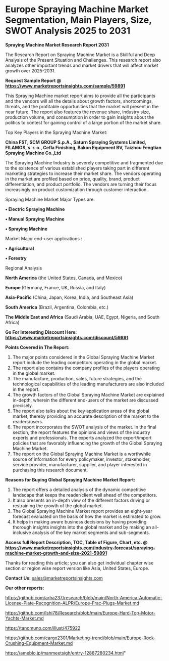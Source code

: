  # Europe Spraying Machine Market Segmentation, Main Players, Size, SWOT Analysis 2025 to 2031

<strong>Spraying Machine Market Research Report 2031</strong>

The Research Report on Spraying Machine Market is a Skillful and Deep Analysis of the Present Situation and Challenges. This research report also analyzes other important trends and market drivers that will affect market growth over 2025-2031.

<strong>Request Sample Report @ <a href=https://www.marketreportsinsights.com/sample/59891>https://www.marketreportsinsights.com/sample/59891</a></strong>

This Spraying Machine market report aims to provide all the participants and the vendors will all the details about growth factors, shortcomings, threats, and the profitable opportunities that the market will present in the near future. The report also features the revenue share, industry size, production volume, and consumption in order to gain insights about the politics to contest for gaining control of a large portion of the market share.

Top Key Players in the Spraying Machine Market:

<strong>China FST, SCM GROUP S.p.A., Saturn Spraying Systems Limited, FILAMOS, s. r. o., Cefla Finishing, Bakon Equipment BV, Taizhou Fengtian Spraying Machine Co.,Ltd</strong>

The Spraying Machine Industry is severely competitive and fragmented due to the existence of various established players taking part in different marketing strategies to increase their market share. The vendors operating in the market are profiled based on price, quality, brand, product differentiation, and product portfolio. The vendors are turning their focus increasingly on product customization through customer interaction.

Spraying Machine Market Major Types are:

<strong>• Electric Spraying Machine

• Manual Spraying Machine

• Spraying Machine</strong>

Market Major end-user applications :

<strong>• Agricultural

• Forestry</strong>

Regional Analysis

</u><strong><b>North America</b></strong> (the United States, Canada, and Mexico)

<strong><b>Europe </b></strong>(Germany, France, UK, Russia, and Italy)

<strong><b>Asia-Pacific</b></strong> (China, Japan, Korea, India, and Southeast Asia)

<strong><b>South America</b></strong> (Brazil, Argentina, Colombia, etc.)

<strong><b>The Middle East and Africa</b></strong> (Saudi Arabia, UAE, Egypt, Nigeria, and South Africa)

<strong>Go For Interesting Discount Here: <a href=https://www.marketreportsinsights.com/discount/59891>https://www.marketreportsinsights.com/discount/59891</a></strong>

<strong>Points Covered in The Report:</strong>
<ol>
  <li>The major points considered in the Global Spraying Machine Market report include the leading competitors operating in the global market.</li>
  <li>The report also contains the company profiles of the players operating in the global market.</li>
  <li>The manufacture, production, sales, future strategies, and the technological capabilities of the leading manufacturers are also included in the report.</li>
  <li>The growth factors of the Global Spraying Machine Market are explained in-depth, wherein the different end-users of the market are discussed precisely.</li>
  <li>The report also talks about the key application areas of the global market, thereby providing an accurate description of the market to the readers/users.</li>
  <li>The report incorporates the SWOT analysis of the market. In the final section, the report features the opinions and views of the industry experts and professionals. The experts analyzed the export/import policies that are favorably influencing the growth of the Global Spraying Machine Market.</li>
  <li>The report on the Global Spraying Machine Market is a worthwhile source of information for every policymaker, investor, stakeholder, service provider, manufacturer, supplier, and player interested in purchasing this research document.</li>
</ol>
<strong>Reasons for Buying Global Spraying Machine Market Report:</strong>

<ol>
  <li>The report offers a detailed analysis of the dynamic competitive landscape that keeps the reader/client well ahead of the competitors.</li>
  <li>It also presents an in-depth view of the different factors driving or restraining the growth of the global market.</li>
  <li>The Global Spraying Machine Market report provides an eight-year forecast evaluated on the basis of how the market is estimated to grow.</li>
  <li>It helps in making aware business decisions by having providing thorough insights insights into the global market and by making an all-inclusive analysis of the key market segments and sub-segments.</li>
</ol>
<strong>Access full Report Description, TOC, Table of Figure, Chart, etc. @ <a href=https://www.marketreportsinsights.com/industry-forecast/spraying-machine-market-growth-and-size-2021-59891>https://www.marketreportsinsights.com/industry-forecast/spraying-machine-market-growth-and-size-2021-59891</a></strong>


Thanks for reading this article; you can also get individual chapter wise section or region wise report version like Asia, United States, Europe.

<strong>Contact Us:</strong>
sales@marketreportsinsights.com

<strong>Our other reports:</strong>

<a href=https://github.com/arha237/research/blob/main/North-America-Automatic-License-Plate-Recognition-ALPR/Europe-Frac-Plugs-Market.md>https://github.com/arha237/research/blob/main/North-America-Automatic-License-Plate-Recognition-ALPR/Europe-Frac-Plugs-Market.md</a>

<a href=https://github.com/Ishi78/Research/blob/main/Europe-Hard-Top-Motor-Yachts-Market.md>https://github.com/Ishi78/Research/blob/main/Europe-Hard-Top-Motor-Yachts-Market.md</a>

<a href=https://tanomuno.com/illust/475922>https://tanomuno.com/illust/475922</a>

<a href=https://github.com/cargo2301/Marketing-trend/blob/main/Europe-Rock-Crushing-Equipment-Market.md>https://github.com/cargo2301/Marketing-trend/blob/main/Europe-Rock-Crushing-Equipment-Market.md</a>

<a href=https://ameblo.jp/manmeetsigh/entry-12887280234.html>https://ameblo.jp/manmeetsigh/entry-12887280234.html</a>"
